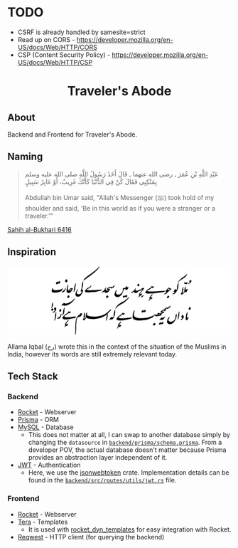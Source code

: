 # TODO

* CSRF is already handled by samesite=strict
* Read up on CORS - https://developer.mozilla.org/en-US/docs/Web/HTTP/CORS
* CSP (Content Security Policy) - https://developer.mozilla.org/en-US/docs/Web/HTTP/CSP

<div align="center">

# Traveler's Abode 

</div>

## About

Backend and Frontend for Traveler's Abode.

## Naming

> عَبْدِ اللَّهِ بْنِ عُمَرَ ـ رضى الله عنهما ـ قَالَ أَخَذَ رَسُولُ اللَّهِ صلى الله عليه وسلم بِمَنْكِبِي فَقَالَ كُنْ فِي الدُّنْيَا كَأَنَّكَ غَرِيبٌ، أَوْ عَابِرُ سَبِيلٍ
> 
> Abdullah bin Umar said, "Allah's Messenger (ﷺ) took hold of my shoulder and said, 'Be in this world as if you were a stranger or a traveler.'"

[Sahih al-Bukhari 6416](https://sunnah.com/bukhari:6416)

## Inspiration

![](.github/assets/ijazat.gif)

Allama Iqbal (رح) wrote this in the context of the situation of the Muslims in India, however its words are still extremely relevant today. 

## Tech Stack 

### Backend 

* [Rocket](https://rocket.rs) - Webserver
* [Prisma](https://prisma.brendonovich.dev/getting-started/setup) - ORM
* [MySQL](https://www.mysql.com/) - Database
  * This does not matter at all, I can swap to another database simply by changing the `datasource` in [`backend/prisma/schema.prisma`](https://github.com/proudmuslim-dev/abode-backend/blob/main/backend/prisma/schema.prisma). From a developer POV, the actual database doesn't matter because Prisma provides an abstraction layer independent of it.
* [JWT](https://jwt.io/) - Authentication
  * Here, we use the [jsonwebtoken](https://github.com/Keats/jsonwebtoken#readme) crate. Implementation details can be found in the [`backend/src/routes/utils/jwt.rs`](https://github.com/proudmuslim-dev/abode-backend/blob/main/backend/src/routes/utils/jwt.rs) file.

### Frontend 

* [Rocket](https://rocket.rs) - Webserver
* [Tera](https://tera.netlify.app/) - Templates 
  * It is used with [rocket\_dyn\_templates](https://api.rocket.rs/v0.5-rc/rocket_dyn_templates/index.html) for easy integration with Rocket. 
* [Reqwest](https://docs.rs/reqwest/latest/reqwest/) - HTTP client (for querying the backend)

